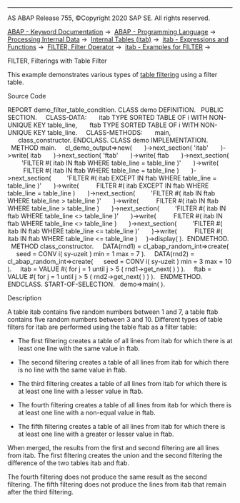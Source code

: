   

* * *

AS ABAP Release 755, ©Copyright 2020 SAP SE. All rights reserved.

[ABAP - Keyword Documentation](javascript:call_link\('abenabap.htm'\)) →  [ABAP - Programming Language](javascript:call_link\('abenabap_reference.htm'\)) →  [Processing Internal Data](javascript:call_link\('abenabap_data_working.htm'\)) →  [Internal Tables (itab)](javascript:call_link\('abenitab.htm'\)) →  [itab - Expressions and Functions](javascript:call_link\('abentable_processing_expr_func.htm'\)) →  [FILTER, Filter Operator](javascript:call_link\('abenconstructor_expression_filter.htm'\)) →  [itab - Examples for FILTER](javascript:call_link\('abentable_filtering_abexas.htm'\)) → 

FILTER, Filterings with Table Filter

This example demonstrates various types of [table filtering](javascript:call_link\('abenconstructor_expression_filter.htm'\)) using a filter table.

Source Code

REPORT demo\_filter\_table\_condition.
CLASS demo DEFINITION.
  PUBLIC SECTION.
    CLASS-DATA:
      itab TYPE SORTED TABLE OF i WITH NON-UNIQUE KEY table\_line,
      ftab TYPE SORTED TABLE OF i WITH NON-UNIQUE KEY table\_line.
    CLASS-METHODS:
      main,
      class\_constructor.
ENDCLASS.
CLASS demo IMPLEMENTATION.
  METHOD main.
    cl\_demo\_output=>new(
      )->next\_section( 'itab'
      )->write( itab
      )->next\_section( 'ftab'
      )->write( ftab
      )->next\_section(
        'FILTER #( itab IN ftab WHERE table\_line = table\_line )'
      )->write(
         FILTER #( itab IN ftab WHERE table\_line = table\_line )
      )->next\_section(
        'FILTER #( itab EXCEPT IN ftab WHERE table\_line = table\_line )'
      )->write(
         FILTER #( itab EXCEPT IN ftab WHERE table\_line = table\_line )
      )->next\_section(
        'FILTER #( itab IN ftab WHERE table\_line > table\_line )'
      )->write(
         FILTER #( itab IN ftab WHERE table\_line > table\_line )
      )->next\_section(
        'FILTER #( itab IN ftab WHERE table\_line <> table\_line )'
      )->write(
         FILTER #( itab IN ftab WHERE table\_line <> table\_line )
      )->next\_section(
        'FILTER #( itab IN ftab WHERE table\_line <= table\_line )'
      )->write(
         FILTER #( itab IN ftab WHERE table\_line <= table\_line )
    )->display( ).  ENDMETHOD.
  METHOD class\_constructor.
    DATA(rnd1) = cl\_abap\_random\_int=>create(
     seed = CONV i( sy-uzeit ) min = 1 max = 7 ).
    DATA(rnd2) = cl\_abap\_random\_int=>create(
     seed = CONV i( sy-uzeit ) min = 3 max = 10 ).
    itab = VALUE #( for j = 1 until j > 5 ( rnd1->get\_next( ) ) ).
    ftab = VALUE #( for j = 1 until j > 5 ( rnd2->get\_next( ) ) ).
  ENDMETHOD.
ENDCLASS.
START-OF-SELECTION.
  demo=>main( ).

Description

A table itab contains five random numbers between 1 and 7, a table ftab contains five random numbers between 3 and 10. Different types of table filters for itab are performed using the table ftab as a filter table:

-   The first filtering creates a table of all lines from itab for which there is at least one line with the same value in ftab.

-   The second filtering creates a table of all lines from itab for which there is no line with the same value in ftab.

-   The third filtering creates a table of all lines from itab for which there is at least one line with a lesser value in ftab.

-   The fourth filtering creates a table of all lines from itab for which there is at least one line with a non-equal value in ftab.

-   The fifth filtering creates a table of all lines from itab for which there is at least one line with a greater or lesser value in ftab.

When merged, the results from the first and second filtering are all lines from itab. The first filtering creates the union and the second filtering the difference of the two tables itab and ftab.

The fourth filtering does not produce the same result as the second filtering. The fifth filtering does not produce the lines from itab that remain after the third filtering.
